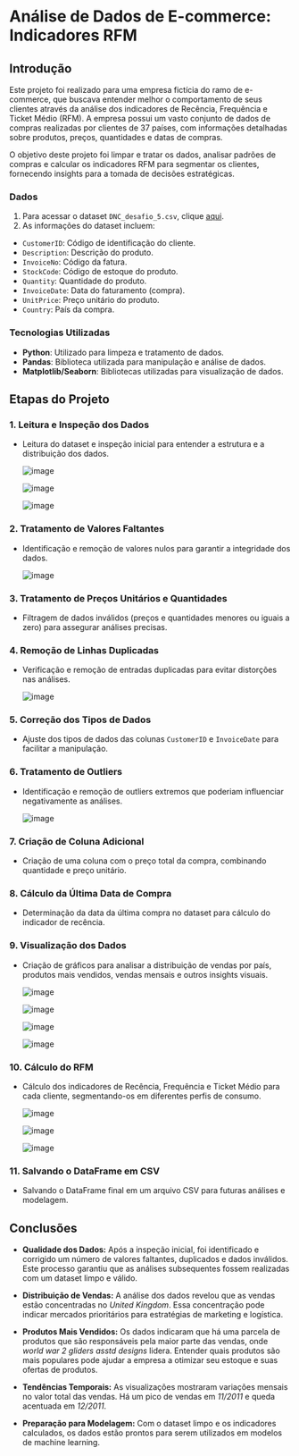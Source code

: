 # Análise de Dados de E-commerce: Indicadores RFM

## Introdução
Este projeto foi realizado para uma empresa fictícia do ramo de e-commerce, que buscava entender melhor o comportamento de seus clientes através da análise dos indicadores de Recência, Frequência e Ticket Médio (RFM). A empresa possui um vasto conjunto de dados de compras realizadas por clientes de 37 países, com informações detalhadas sobre produtos, preços, quantidades e datas de compras.

O objetivo deste projeto foi limpar e tratar os dados, analisar padrões de compras e calcular os indicadores RFM para segmentar os clientes, fornecendo insights para a tomada de decisões estratégicas.

### Dados
1. Para acessar o dataset `DNC_desafio_5.csv`, clique [aqui](https://drive.google.com/file/d/1XQi22jMPBcsSDJIWgaHN1wMhiTSi3S9T/view?usp=sharing).
2. As informações do dataset incluem:
- `CustomerID`: Código de identificação do cliente.
- `Description`: Descrição do produto.
- `InvoiceNo`: Código da fatura.
- `StockCode`: Código de estoque do produto.
- `Quantity`: Quantidade do produto.
- `InvoiceDate`: Data do faturamento (compra).
- `UnitPrice`: Preço unitário do produto.
- `Country`: País da compra.

### Tecnologias Utilizadas
- **Python**: Utilizado para limpeza e tratamento de dados.
- **Pandas**: Biblioteca utilizada para manipulação e análise de dados.
- **Matplotlib/Seaborn**: Bibliotecas utilizadas para visualização de dados.

## Etapas do Projeto

### 1. Leitura e Inspeção dos Dados
- Leitura do dataset e inspeção inicial para entender a estrutura e a distribuição dos dados.

  ![image](https://github.com/leandroboteon/data-wrangling-marketing-rfm/assets/167100723/282b0270-67c8-4fb8-ad31-fe45f33222e7)

  ![image](https://github.com/leandroboteon/data-wrangling-marketing-rfm/assets/167100723/45448083-bf2d-40fb-8c8e-59e24949075d)

  ![image](https://github.com/leandroboteon/data-wrangling-marketing-rfm/assets/167100723/d55bbdb5-8832-42ca-a2d8-a6aceea863fa)


### 2. Tratamento de Valores Faltantes
- Identificação e remoção de valores nulos para garantir a integridade dos dados.

  ![image](https://github.com/leandroboteon/data-wrangling-marketing-rfm/assets/167100723/f10ff960-3286-4608-93a3-9067c0c7b8f2)


### 3. Tratamento de Preços Unitários e Quantidades
- Filtragem de dados inválidos (preços e quantidades menores ou iguais a zero) para assegurar análises precisas.

### 4. Remoção de Linhas Duplicadas
- Verificação e remoção de entradas duplicadas para evitar distorções nas análises.

  ![image](https://github.com/leandroboteon/data-wrangling-marketing-rfm/assets/167100723/1937d382-f7b7-42a6-b747-b40a8c97e98e)


### 5. Correção dos Tipos de Dados
- Ajuste dos tipos de dados das colunas `CustomerID` e `InvoiceDate` para facilitar a manipulação.

### 6. Tratamento de Outliers
- Identificação e remoção de outliers extremos que poderiam influenciar negativamente as análises.

  ![image](https://github.com/leandroboteon/data-wrangling-marketing-rfm/assets/167100723/5cef9c07-5b72-493b-83b7-2a4d96f2dfe1)


### 7. Criação de Coluna Adicional
- Criação de uma coluna com o preço total da compra, combinando quantidade e preço unitário.

### 8. Cálculo da Última Data de Compra
- Determinação da data da última compra no dataset para cálculo do indicador de recência.

### 9. Visualização dos Dados
- Criação de gráficos para analisar a distribuição de vendas por país, produtos mais vendidos, vendas mensais e outros insights visuais.

  ![image](https://github.com/leandroboteon/data-wrangling-marketing-rfm/assets/167100723/20460d60-21ab-45ae-8327-b4645694ddd8)
  
  ![image](https://github.com/leandroboteon/data-wrangling-marketing-rfm/assets/167100723/0250a88d-da7a-413a-b999-cb4d02854f77)
  
  ![image](https://github.com/leandroboteon/data-wrangling-marketing-rfm/assets/167100723/d1eb309f-08c2-4374-9bc9-0dc0d90b0075)
  
  ![image](https://github.com/leandroboteon/data-wrangling-marketing-rfm/assets/167100723/eec7c2c4-d6c0-4beb-8a81-bee6e7abddee)


### 10. Cálculo do RFM
- Cálculo dos indicadores de Recência, Frequência e Ticket Médio para cada cliente, segmentando-os em diferentes perfis de consumo.

  ![image](https://github.com/leandroboteon/data-wrangling-marketing-rfm/assets/167100723/ab0b35b1-04d7-42d3-952b-f1d3d722b51d)
  
  ![image](https://github.com/leandroboteon/data-wrangling-marketing-rfm/assets/167100723/9f444a0b-c4c3-4955-856d-bcba2465de95)
  
  ![image](https://github.com/leandroboteon/data-wrangling-marketing-rfm/assets/167100723/02f7fa5c-6483-4ad4-ac1b-0fce4f09105d)


### 11. Salvando o DataFrame em CSV
- Salvando o DataFrame final em um arquivo CSV para futuras análises e modelagem.

## Conclusões

- **Qualidade dos Dados:** Após a inspeção inicial, foi identificado e corrigido um número de valores faltantes, duplicados e dados inválidos. Este processo garantiu que as análises subsequentes fossem realizadas com um dataset limpo e válido.

- **Distribuição de Vendas:** A análise dos dados revelou que as vendas estão concentradas no *United Kingdom*. Essa concentração pode indicar mercados prioritários para estratégias de marketing e logística.

- **Produtos Mais Vendidos:** Os dados indicaram que há uma parcela de produtos que são responsáveis pela maior parte das vendas, onde *world war 2 gliders asstd designs* lidera. Entender quais produtos são mais populares pode ajudar a empresa a otimizar seu estoque e suas ofertas de produtos.

- **Tendências Temporais:** As visualizações mostraram variações mensais no valor total das vendas. Há um pico de vendas em *11/2011* e queda acentuada em *12/2011*.

- **Preparação para Modelagem:** Com o dataset limpo e os indicadores calculados, os dados estão prontos para serem utilizados em modelos de machine learning.
